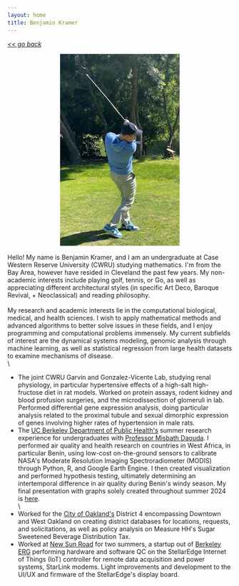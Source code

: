 ```yaml
---
layout: home
title: Benjamin Kramer
---
```

[*<< go back*](index.md)

<p align="center">
  <img width="268" height="430" src="assets/images/golf.jpg">
</p>

Hello! My name is Benjamin Kramer, and I am an undergraduate at Case Western Reserve University (CWRU) studying mathematics. I'm from the Bay Area, however have resided in Cleveland the past few years. My non-academic interests include playing golf, tennis, or Go, as well as appreciating different architectural styles (in specific Art Deco, Baroque Revival, + Neoclassical) and reading philosophy. \
\
My research and academic interests lie in the computational biological, medical, and health sciences. I wish to apply mathematical methods and advanced algorithms to better solve issues in these fields, and I enjoy programming and computational problems immensely. My current subfields of interest are the dynamical systems modeling, genomic analysis through machine learning, as well as statistical regression from large health datasets to examine mechanisms of disease. \
\
- The joint CWRU Garvin and Gonzalez-Vicente Lab, studying renal physiology, in particular hypertensive effects of a high-salt high-fructose diet in rat models. Worked on protein assays, rodent kidney and blood profusion surgeries, and the microdissection of glomeruli in lab. Performed differential gene expression analysis, doing particular analysis related to the proximal tubule and sexual dimorphic expression of genes involving higher rates of hypertension in male rats. 
- The <a class="about-link" href="https://publichealth.berkeley.edu/" target="_blank">UC Berkeley Department of Public Health's</a> summer research experience for undergraduates with <a class="about-link" href="https://publichealth.berkeley.edu/people/misbath-daouda" target="_blank">Professor Misbath Daouda</a>. I performed air quality and health research on countries in West Africa, in particular Benin, using low-cost on-the-ground sensors to calibrate NASA's Moderate Resolution Imaging Spectroradiometer (MODIS) through Python, R, and Google Earth Engine. I then created visualization and performed hypothesis testing, ultimately determining an intertemporal difference in air quality during Benin's windy season. My final presentation with graphs solely created throughout summer 2024 is [here](assets/items/BenjaminKramerBerkeleyPresentation2024.pptx). \
\
- Worked for the <a class="about-link" href="https://www.oaklandca.gov/" target="_blank">City of Oakland's</a> District 4 encompassing Downtown and West Oakland on creating district databases for locations, requests, and solicitations, as well as policy analysis on Measure HH's Sugar Sweetened Beverage Distribution Tax.
- Worked at <a class="about-link" href="https://newsunroad.com/" target="_blank">New Sun Road</a> for two summers, a startup out of <a class="about-link" href="https://erg.berkeley.edu/" target="_blank">Berkeley ERG</a> performing hardware and software QC on the StellarEdge Internet of Things (IoT) controller for remote data acquisition and power systems, StarLink modems. Light improvements and development to the UI/UX and firmware of the StellarEdge's display board.





